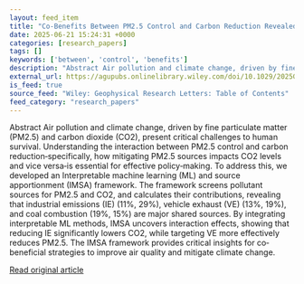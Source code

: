 ```yaml
---
layout: feed_item
title: "Co‐Benefits Between PM2.5 Control and Carbon Reduction Revealed by Interpretable Machine Learning Methods"
date: 2025-06-21 15:24:31 +0000
categories: [research_papers]
tags: []
keywords: ['between', 'control', 'benefits']
description: "Abstract Air pollution and climate change, driven by fine particulate matter (PM2"
external_url: https://agupubs.onlinelibrary.wiley.com/doi/10.1029/2025GL115654?af=R
is_feed: true
source_feed: "Wiley: Geophysical Research Letters: Table of Contents"
feed_category: "research_papers"
---
```


Abstract Air pollution and climate change, driven by fine particulate matter (PM2.5) and carbon dioxide (CO2), present critical challenges to human survival. Understanding the interaction between PM2.5 control and carbon reduction‐specifically, how mitigating PM2.5 sources impacts CO2 levels and vice versa‐is essential for effective policy‐making. To address this, we developed an Interpretable machine learning (ML) and source apportionment (IMSA) framework. The framework screens pollutant sources for PM2.5 and CO2, and calculates their contributions, revealing that industrial emissions (IE) (11%, 29%), vehicle exhaust (VE) (13%, 19%), and coal combustion (19%, 15%) are major shared sources. By integrating interpretable ML methods, IMSA uncovers interaction effects, showing that reducing IE significantly lowers CO2, while targeting VE more effectively reduces PM2.5. The IMSA framework provides critical insights for co‐beneficial strategies to improve air quality and mitigate climate change.

[Read original article](https://agupubs.onlinelibrary.wiley.com/doi/10.1029/2025GL115654?af=R)
